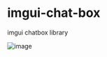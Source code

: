 # imgui-chat-box
imgui chatbox library


![image](https://user-images.githubusercontent.com/86384408/207640340-318220f8-f9a1-40ee-b1ba-f64d60749d41.png)
